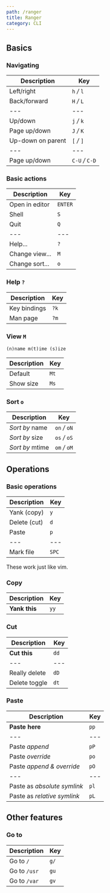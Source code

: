 ```yaml
---
path: /ranger
title: Ranger
category: CLI
---
```


## Basics

<!-- {.-three-column} -->

### Navigating

| Description       | Key             |
| ----------------- | --------------- |
| Left/right        | `h` _/_ `l`     |
| Back/forward      | `H` _/_ `L`     |
| ---               | ---             |
| Up/down           | `j` _/_ `k`     |
| Page up/down      | `J` _/_ `K`     |
| Up-down on parent | `[` _/_ `]`     |
| ---               | ---             |
| Page up/down      | `C-U` _/_ `C-D` |

<!-- {.-shortcuts-right} -->

### Basic actions

| Description    | Key     |
| -------------- | ------- |
| Open in editor | `ENTER` |
| Shell          | `S`     |
| Quit           | `Q`     |
| ---            | ---     |
| Help...        | `?`     |
| Change view... | `M`     |
| Change sort... | `o`     |

<!-- {.-shortcuts-right} -->

### Help `?`

| Description  | Key  |
| ------------ | ---- |
| Key bindings | `?k` |
| Man page     | `?m` |

<!-- {.-shortcuts-right} -->

### View `M`

```
(n)name m(t)ime (s)ize
```

<!-- {.-setup} -->

| Description | Key  |
| ----------- | ---- |
| Default     | `Mt` |
| Show size   | `Ms` |

<!-- {.-shortcuts-right} -->

### Sort `o`

| Description     | Key           |
| --------------- | ------------- |
| _Sort by_ name  | `on` _/_ `oN` |
| _Sort by_ size  | `os` _/_ `oS` |
| _Sort by_ mtime | `om` _/_ `oM` |

<!-- {.-shortcuts-right} -->

## Operations

<!-- {.-three-column} -->

### Basic operations

| Description  | Key   |
| ------------ | ----- |
| Yank (copy)  | `y`   |
| Delete (cut) | `d`   |
| Paste        | `p`   |
| ---          | ---   |
| Mark file    | `SPC` |

<!-- {.-shortcuts-right} -->

These work just like vim.

### Copy

| Description   | Key  |
| ------------- | ---- |
| **Yank this** | `yy` |

<!-- {.-shortcuts-right} -->

### Cut

| Description   | Key  |
| ------------- | ---- |
| **Cut this**  | `dd` |
| ---           | ---  |
| Really delete | `dD` |
| Delete toggle | `dt` |

<!-- {.-shortcuts-right} -->

### Paste

| Description                 | Key  |
| --------------------------- | ---- |
| **Paste here**              | `pp` |
| ---                         | ---  |
| Paste _append_              | `pP` |
| Paste _override_            | `po` |
| Paste _append & override_   | `pO` |
| ---                         | ---  |
| Paste as _absolute symlink_ | `pl` |
| Paste as _relative symlink_ | `pL` |

<!-- {.-shortcuts-right} -->

## Other features

<!-- {.-three-column} -->

### Go to

| Description  | Key  |
| ------------ | ---- |
| Go to `/`    | `g/` |
| Go to `/usr` | `gu` |
| Go to `/var` | `gv` |

<!-- {.-shortcuts-right} -->
